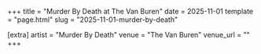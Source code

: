 +++
title = "Murder By Death at The Van Buren"
date = 2025-11-01
template = "page.html"
slug = "2025-11-01-murder-by-death"

[extra]
artist = "Murder By Death"
venue = "The Van Buren"
venue_url = ""
+++
